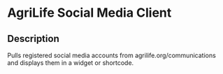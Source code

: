 # AgriLife Social Media Client

## Description

Pulls registered social media accounts from agrilife.org/communications and displays them in a widget or shortcode.
